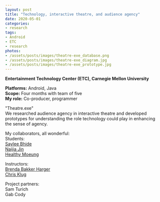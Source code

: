 ```yaml
---
layout: post
title: "Technology, interactive theatre, and audience agency"
date: 2020-05-01
categories:
- research
tags:
- Android
- ETC
- research
photos:
- /assets/posts/images/theatre-exe_database.png
- /assets/posts/images/theatre-exe_diagram.jpg
- /assets/posts/images/theatre-exe_prototype.jpg
--- 
```


**Entertainment Technology Center (ETC), Carnegie Mellon University**    

**Platforms:** Android, Java  
**Scope:** Four months with team of five  
**My role:** Co-producer, programmer

"Theatre.exe"   
We researched audience agency in interactive theatre and developed prototypes for understanding the role technology could play in enhancing the sense of agency.

<!-- more -->



My collaborators, all wonderful:  
Students:  
[Saylee Bhide](https://www.etc.cmu.edu/blog/author/sayleeb/)  
[Naijia Jin](https://www.etc.cmu.edu/blog/author/naijiaj/)  
[Healthy Moeung](https://www.etc.cmu.edu/blog/author/hmoeung/)  

Instructors:  
[Brenda Bakker Harger](https://www.etc.cmu.edu/blog/author/bharger/)  
[Chris Klug](https://www.etc.cmu.edu/blog/author/chrisklug/)

Project partners:  
Sam Turich  
Gab Cody